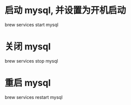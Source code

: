 # 启动 mysql, 并设置为开机启动
brew services start mysql
# 关闭 mysql
brew services stop mysql
# 重启 mysql
brew services restart mysql
